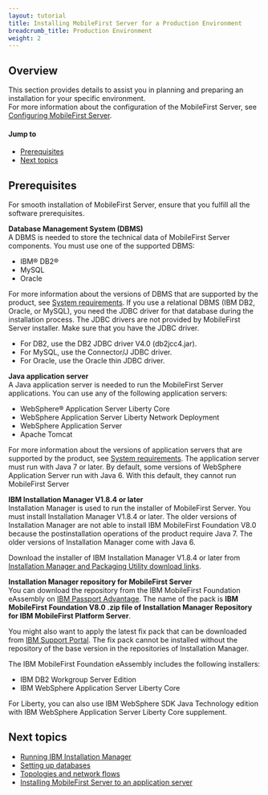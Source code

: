 ```yaml
---
layout: tutorial
title: Installing MobileFirst Server for a Production Environment
breadcrumb_title: Production Environment
weight: 2
---
```

## Overview
This section provides details to assist you in planning and preparing an installation for your specific environment.  
For more information about the configuration of the MobileFirst Server, see [Configuring MobileFirst Server](configuring-mobilefirst-server).

#### Jump to

* [Prerequisites](#prerequisites)
* [Next topics](#next-topics)

## Prerequisites
For smooth installation of MobileFirst Server, ensure that you fulfill all the software prerequisites.

**Database Management System (DBMS)**  
A DBMS is needed to store the technical data of MobileFirst Server components. You must use one of the supported DBMS:

* IBM® DB2®
* MySQL
* Oracle

For more information about the versions of DBMS that are supported by the product, see [System requirements](../../product-overview/requirements). If you use a relational DBMS (IBM DB2, Oracle, or MySQL), you need the JDBC driver for that database during the installation process. The JDBC drivers are not provided by MobileFirst Server installer. Make sure that you have the JDBC driver.

* For DB2, use the DB2 JDBC driver V4.0 (db2jcc4.jar).
* For MySQL, use the Connector/J JDBC driver.
* For Oracle, use the Oracle thin JDBC driver.

**Java application server**  
A Java application server is needed to run the MobileFirst Server applications. You can use any of the following application servers:

* WebSphere® Application Server Liberty Core
* WebSphere Application Server Liberty Network Deployment
* WebSphere Application Server
* Apache Tomcat

For more information about the versions of application servers that are supported by the product, see [System requirements](../../product-overview/requirements). The application server must run with Java 7 or later. By default, some versions of WebSphere Application Server run with Java 6. With this default, they cannot run MobileFirst Server

**IBM Installation Manager V1.8.4 or later**  
Installation Manager is used to run the installer of MobileFirst Server. You must install Installation Manager V1.8.4 or later. The older versions of Installation Manager are not able to install IBM MobileFirst Foundation V8.0 because the postinstallation operations of the product require Java 7. The older versions of Installation Manager come with Java 6.

Download the installer of IBM Installation Manager V1.8.4 or later from [Installation Manager and Packaging Utility download links](http://www.ibm.com/support/docview.wss?uid=swg27025142).

**Installation Manager repository for MobileFirst Server**  
You can download the repository from the IBM MobileFirst Foundation eAssembly on [IBM Passport Advantage](http://www.ibm.com/software/passportadvantage/pao_customers.htm). The name of the pack is **IBM MobileFirst Foundation V8.0 .zip file of Installation Manager Repository for IBM MobileFirst Platform Server**.

You might also want to apply the latest fix pack that can be downloaded from [IBM Support Portal](http://www.ibm.com/support/entry/portal/product/other_software/ibm_mobilefirst_platform_foundation). The fix pack cannot be installed without the repository of the base version in the repositories of Installation Manager.

The IBM MobileFirst Foundation eAssembly includes the following installers:

* IBM DB2 Workgroup Server Edition
* IBM WebSphere Application Server Liberty Core

For Liberty, you can also use IBM WebSphere SDK Java Technology edition with IBM WebSphere Application Server Liberty Core supplement.

## Next topics

* [Running IBM Installation Manager](installation-manager)
* [Setting up databases](databases)
* [Topologies and network flows](topologies)
* [Installing MobileFirst Server to an application server](appserver)

